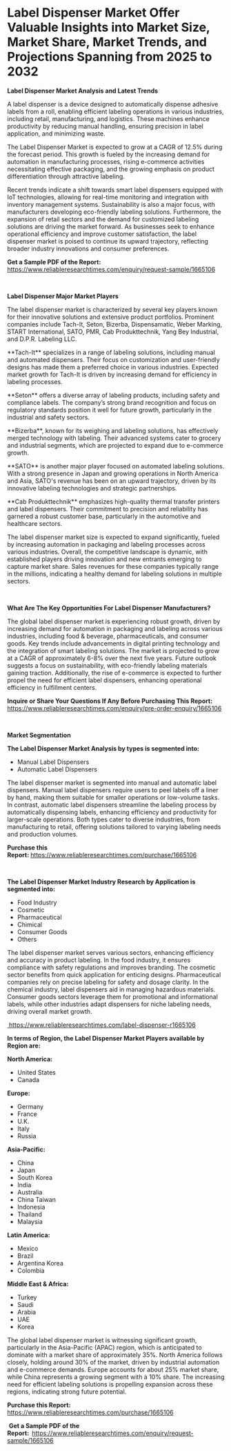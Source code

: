 <p><h1>Label Dispenser Market Offer Valuable Insights into Market Size, Market Share, Market Trends, and Projections Spanning from 2025 to 2032</h1></p><p><strong>Label Dispenser Market Analysis and Latest Trends</strong></p>
<p><p>A label dispenser is a device designed to automatically dispense adhesive labels from a roll, enabling efficient labeling operations in various industries, including retail, manufacturing, and logistics. These machines enhance productivity by reducing manual handling, ensuring precision in label application, and minimizing waste.</p><p>The Label Dispenser Market is expected to grow at a CAGR of 12.5% during the forecast period. This growth is fueled by the increasing demand for automation in manufacturing processes, rising e-commerce activities necessitating effective packaging, and the growing emphasis on product differentiation through attractive labeling. </p><p>Recent trends indicate a shift towards smart label dispensers equipped with IoT technologies, allowing for real-time monitoring and integration with inventory management systems. Sustainability is also a major focus, with manufacturers developing eco-friendly labeling solutions. Furthermore, the expansion of retail sectors and the demand for customized labeling solutions are driving the market forward. As businesses seek to enhance operational efficiency and improve customer satisfaction, the label dispenser market is poised to continue its upward trajectory, reflecting broader industry innovations and consumer preferences.</p></p>
<p><strong>Get a Sample PDF of the Report:&nbsp;</strong> <a href="https://www.reliableresearchtimes.com/enquiry/request-sample/1665106?utm_campaign=3359&utm_medium=2&utm_source=Github&utm_content=ia&utm_term=17042025&utm_id=label-dispenser">https://www.reliableresearchtimes.com/enquiry/request-sample/1665106</a></p>
<p>&nbsp;</p>
<p><strong>Label Dispenser Major Market Players</strong></p>
<p><p>The label dispenser market is characterized by several key players known for their innovative solutions and extensive product portfolios. Prominent companies include Tach-It, Seton, Bizerba, Dispensamatic, Weber Marking, START International, SATO, PMR, Cab Produkttechnik, Yang Bey Industrial, and D.P.R. Labeling LLC.</p><p>**Tach-It** specializes in a range of labeling solutions, including manual and automated dispensers. Their focus on customization and user-friendly designs has made them a preferred choice in various industries. Expected market growth for Tach-It is driven by increasing demand for efficiency in labeling processes.</p><p>**Seton** offers a diverse array of labeling products, including safety and compliance labels. The company’s strong brand recognition and focus on regulatory standards position it well for future growth, particularly in the industrial and safety sectors.</p><p>**Bizerba**, known for its weighing and labeling solutions, has effectively merged technology with labeling. Their advanced systems cater to grocery and industrial segments, which are projected to expand due to e-commerce growth.</p><p>**SATO** is another major player focused on automated labeling solutions. With a strong presence in Japan and growing operations in North America and Asia, SATO's revenue has been on an upward trajectory, driven by its innovative labeling technologies and strategic partnerships.</p><p>**Cab Produkttechnik** emphasizes high-quality thermal transfer printers and label dispensers. Their commitment to precision and reliability has garnered a robust customer base, particularly in the automotive and healthcare sectors.</p><p>The label dispenser market size is expected to expand significantly, fueled by increasing automation in packaging and labeling processes across various industries. Overall, the competitive landscape is dynamic, with established players driving innovation and new entrants emerging to capture market share. Sales revenues for these companies typically range in the millions, indicating a healthy demand for labeling solutions in multiple sectors.</p></p>
<p>&nbsp;</p>
<p><strong>What Are The Key Opportunities For Label Dispenser Manufacturers?</strong></p>
<p><p>The global label dispenser market is experiencing robust growth, driven by increasing demand for automation in packaging and labeling across various industries, including food & beverage, pharmaceuticals, and consumer goods. Key trends include advancements in digital printing technology and the integration of smart labeling solutions. The market is projected to grow at a CAGR of approximately 6-8% over the next five years. Future outlook suggests a focus on sustainability, with eco-friendly labeling materials gaining traction. Additionally, the rise of e-commerce is expected to further propel the need for efficient label dispensers, enhancing operational efficiency in fulfillment centers.</p></p>
<p><strong>Inquire or Share Your Questions If Any Before Purchasing This Report:</strong> <a href="https://www.reliableresearchtimes.com/enquiry/pre-order-enquiry/1665106?utm_campaign=3359&utm_medium=2&utm_source=Github&utm_content=ia&utm_term=17042025&utm_id=label-dispenser">https://www.reliableresearchtimes.com/enquiry/pre-order-enquiry/1665106</a></p>
<p>&nbsp;</p>
<p><strong>Market Segmentation</strong></p>
<p><strong>The Label Dispenser Market Analysis by types is segmented into:</strong></p>
<p><ul><li>Manual Label Dispensers</li><li>Automatic Label Dispensers</li></ul></p>
<p><p>The label dispenser market is segmented into manual and automatic label dispensers. Manual label dispensers require users to peel labels off a liner by hand, making them suitable for smaller operations or low-volume tasks. In contrast, automatic label dispensers streamline the labeling process by automatically dispensing labels, enhancing efficiency and productivity for larger-scale operations. Both types cater to diverse industries, from manufacturing to retail, offering solutions tailored to varying labeling needs and production volumes.</p></p>
<p><strong>Purchase this Report:&nbsp;</strong><a href="https://www.reliableresearchtimes.com/purchase/1665106?utm_campaign=3359&utm_medium=2&utm_source=Github&utm_content=ia&utm_term=17042025&utm_id=label-dispenser">https://www.reliableresearchtimes.com/purchase/1665106</a></p>
<p>&nbsp;</p>
<p><strong>The Label Dispenser Market Industry Research by Application is segmented into:</strong></p>
<p><ul><li>Food Industry</li><li>Cosmetic</li><li>Pharmaceutical</li><li>Chimical</li><li>Consumer Goods</li><li>Others</li></ul></p>
<p><p>The label dispenser market serves various sectors, enhancing efficiency and accuracy in product labeling. In the food industry, it ensures compliance with safety regulations and improves branding. The cosmetic sector benefits from quick application for enticing designs. Pharmaceutical companies rely on precise labeling for safety and dosage clarity. In the chemical industry, label dispensers aid in managing hazardous materials. Consumer goods sectors leverage them for promotional and informational labels, while other industries adapt dispensers for niche labeling needs, driving overall market growth.</p></p>
<p><a href="https://www.reliableresearchtimes.com/label-dispenser-r1665106?utm_campaign=3359&utm_medium=2&utm_source=Github&utm_content=ia&utm_term=17042025&utm_id=label-dispenser">&nbsp;https://www.reliableresearchtimes.com/label-dispenser-r1665106</a></p>
<p><strong>In terms of Region, the Label Dispenser Market Players available by Region are:</strong></p>
<p>
    <p> <strong> North America: </strong>
        <ul>
            <li>United States</li>
            <li>Canada</li>
        </ul>
        </p> 
    <p> <strong> Europe: </strong>
        <ul>
            <li>Germany</li>
            <li>France</li>
            <li>U.K.</li>
            <li>Italy</li>
            <li>Russia</li>
        </ul>
        </p> 
    <p> <strong> Asia-Pacific: </strong>
        <ul>
            <li>China</li>
            <li>Japan</li>
            <li>South Korea</li>
            <li>India</li>
            <li>Australia</li>
            <li>China Taiwan</li>
            <li>Indonesia</li>
            <li>Thailand</li>
            <li>Malaysia</li>
        </ul>
        </p> 
    <p> <strong> Latin America: </strong>
        <ul>
            <li>Mexico</li>
            <li>Brazil</li>
            <li>Argentina Korea</li>
            <li>Colombia</li>
        </ul>
        </p> 
    <p> <strong> Middle East & Africa: </strong>
        <ul>
            <li>Turkey</li>
            <li>Saudi</li>
            <li>Arabia</li>
            <li>UAE</li>
            <li>Korea</li>
        </ul>
    </p>
    </p>
<p><p>The global label dispenser market is witnessing significant growth, particularly in the Asia-Pacific (APAC) region, which is anticipated to dominate with a market share of approximately 35%. North America follows closely, holding around 30% of the market, driven by industrial automation and e-commerce demands. Europe accounts for about 25% market share, while China represents a growing segment with a 10% share. The increasing need for efficient labeling solutions is propelling expansion across these regions, indicating strong future potential.</p></p>
<p><strong>Purchase this Report: </strong><a href="https://www.reliableresearchtimes.com/purchase/1665106?utm_campaign=3359&utm_medium=2&utm_source=Github&utm_content=ia&utm_term=17042025&utm_id=label-dispenser">https://www.reliableresearchtimes.com/purchase/1665106</a></p>
<p>&nbsp;<strong>Get a Sample PDF of the Report:&nbsp;&nbsp;</strong><a href="https://www.reliableresearchtimes.com/enquiry/request-sample/1665106?utm_campaign=3359&utm_medium=2&utm_source=Github&utm_content=ia&utm_term=17042025&utm_id=label-dispenser">https://www.reliableresearchtimes.com/enquiry/request-sample/1665106</a></p>
<p><strong></strong></p>
<p><p></p><p></p><p></p></p>